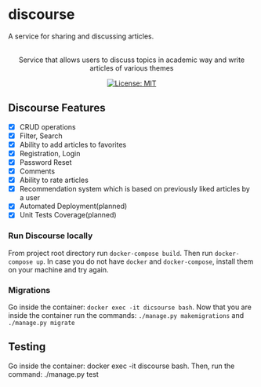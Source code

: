 # discourse
A service for sharing and discussing articles.

<br>
<div align="center"> Service that allows users to discuss topics in academic way and write articles of various themes

[![License: MIT](https://img.shields.io/badge/License-MIT-yellow.svg)](https://opensource.org/licenses/MIT)

</div>

## Discourse Features

- [x]   CRUD operations
- [x]   Filter, Search
- [x]   Ability to add articles to favorites
- [x]   Registration, Login
- [x]   Password Reset
- [x]   Comments
- [x]   Ability to rate articles
- [x]   Recommendation system which is based on previously liked articles by a user
- [x]   Automated Deployment(planned)
- [x]   Unit Tests Coverage(planned)

### Run Discourse locally

From project root directory run `docker-compose build`. Then run `docker-compose up`. In case you do not have `docker` and `docker-compose`, install them on your machine and try again.

### Migrations
Go inside the container: `docker exec -it dicsourse bash`. Now that you are inside the container run the commands: `./manage.py makemigrations` and `./manage.py migrate`

## Testing
Go inside the container: docker exec -it discourse bash. Then, run the command: ./manage.py test
